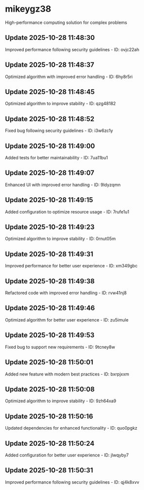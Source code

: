 # mikeygz38
High-performance computing solution for complex problems

## Update 2025-10-28 11:48:30
Improved performance following security guidelines - ID: ovjc22ah


## Update 2025-10-28 11:48:37
Optimized algorithm with improved error handling - ID: 6hy8r5ri


## Update 2025-10-28 11:48:45
Optimized algorithm to improve stability - ID: qzg48182


## Update 2025-10-28 11:48:52
Fixed bug following security guidelines - ID: i3w6zc1y


## Update 2025-10-28 11:49:00
Added tests for better maintainability - ID: 7ua11bu1


## Update 2025-10-28 11:49:07
Enhanced UI with improved error handling - ID: 9ldyzqmn


## Update 2025-10-28 11:49:15
Added configuration to optimize resource usage - ID: 7rufe1u1


## Update 2025-10-28 11:49:23
Optimized algorithm to improve stability - ID: 0rnut05m


## Update 2025-10-28 11:49:31
Improved performance for better user experience - ID: xm349gbc


## Update 2025-10-28 11:49:38
Refactored code with improved error handling - ID: rvw41nj8


## Update 2025-10-28 11:49:46
Optimized algorithm for better user experience - ID: zu5imule


## Update 2025-10-28 11:49:53
Fixed bug to support new requirements - ID: 9tcney8w


## Update 2025-10-28 11:50:01
Added new feature with modern best practices - ID: bxrpjxxm


## Update 2025-10-28 11:50:08
Optimized algorithm to improve stability - ID: 9zh64xa9


## Update 2025-10-28 11:50:16
Updated dependencies for enhanced functionality - ID: quo0pgkz


## Update 2025-10-28 11:50:24
Added configuration for better user experience - ID: jlwqyby7


## Update 2025-10-28 11:50:31
Improved performance following security guidelines - ID: qj4k8xvv

